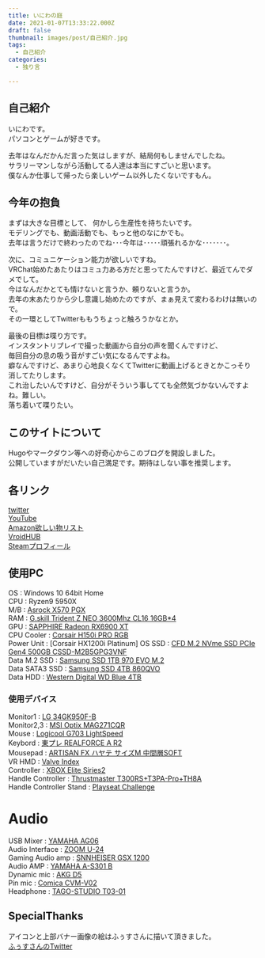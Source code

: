 ```yaml
---
title: いにわの庭
date: 2021-01-07T13:33:22.000Z
draft: false
thumbnail: images/post/自己紹介.jpg
tags:
  - 自己紹介
categories:
  - 独り言

---
```


## 自己紹介
いにわです。  
パソコンとゲームが好きです。  


去年はなんだかんだ言った気はしますが、結局何もしませんでしたね。  
サラリーマンしながら活動してる人達は本当にすごいと思います。  
僕なんか仕事して帰ったら楽しいゲーム以外したくないですもん。  


## 今年の抱負  
まずは大きな目標として、
何かしら生産性を持ちたいです。  
モデリングでも、動画活動でも、もっと他のなにかでも。  
去年は言うだけで終わったのでね･･･今年は･････頑張れるかな･･･････。  


次に、コミュニケーション能力が欲しいですね。  
VRChat始めたあたりはコミュ力ある方だと思ってたんですけど、最近てんでダメでして。  
今はなんだかとても情けないと言うか、頼りないと言うか。  
去年の末あたりから少し意識し始めたのですが、まぁ見えて変わるわけは無いので。  
その一環としてTwitterももうちょっと触ろうかなとか。  


最後の目標は喋り方です。  
インスタントリプレイで撮った動画から自分の声を聞くんですけど、  
毎回自分の息の吸う音がすごい気になるんですよね。  
癖なんですけど、あまり心地良くなくてTwitterに動画上げるときとかこっそり消してたりします。  
これ治したいんですけど、自分がそういう事してても全然気づかないんですよね。難しい。  
落ち着いて喋りたい。  


## このサイトについて
Hugoやマークダウン等への好奇心からこのブログを開設しました。    
公開していますがだいたい自己満足です。期待はしない事を推奨します。  

## 各リンク

[twitter](https://twitter.com/iniwach)  
[YouTube](https://www.youtube.com/c/いにわ)  
[Amazon欲しい物リスト](https://www.amazon.co.jp/hz/wishlist/ls/W24N0AURVEG1/ref=as_li_ss_tl?_encoding=UTF8&type=wishlist&linkCode=ll2&tag=iniwa-22&linkId=edd103709335d132eebad0fa5b616b46&language=ja_JP)  
[VroidHUB](https://hub.vroid.com/users/17414090)  
[Steamプロフィール](https://steamcommunity.com/id/iniwajp/)  

## 使用PC

OS : Windows 10 64bit Home  
CPU : Ryzen9 5950X  
M/B : [Asrock X570 PGX](https://www.amazon.co.jp/gp/product/B07THYPNC9/ref=as_li_ss_tl?ie=UTF8&psc=1&linkCode=ll1&tag=iniwa-22&linkId=6d223f138805f861ab6a15aa0fad4786&language=ja_JP)  
RAM : [G.skill Trident Z NEO 3600Mhz CL16 16GB*4](https://www.ark-pc.co.jp/i/11737331/)  
GPU : [SAPPHIRE Radeon RX6900 XT](https://kakaku.com/item/K0001318763/?lid=shop_history_2_text)  
CPU Cooler : [Corsair H150i PRO RGB](https://www.amazon.co.jp/gp/product/B077FZPCRH/ref=as_li_ss_tl?ie=UTF8&psc=1&linkCode=ll1&tag=iniwa-22&linkId=5d37f3e4b46f1ecd997081eff8214580&language=ja_JP)  
Power Unit : [Corsair HX1200i Platinum]
OS SSD : [CFD M.2 NVme SSD PCIe Gen4 500GB CSSD-M2B5GPG3VNF](https://www.amazon.co.jp/gp/product/B07X9Y917M/ref=as_li_ss_tl?ie=UTF8&psc=1&linkCode=ll1&tag=iniwa-22&linkId=bbc936646b05c74e2d7e3c5cf04174cd&language=ja_JP)  
Data M.2 SSD : [Samsung SSD 1TB 970 EVO M.2](https://www.amazon.co.jp/gp/product/B07CKQ3RCH/ref=as_li_ss_tl?ie=UTF8&psc=1&linkCode=ll1&tag=iniwa-22&linkId=8ec12cae5df120bf647fb46bca74a07f&language=ja_JP)  
Data SATA3 SSD : [Samsung SSD 4TB 860QVO](https://www.amazon.co.jp/gp/product/B07MQY95M7/ref=as_li_ss_tl?ie=UTF8&psc=1&linkCode=ll1&tag=iniwa-22&linkId=0f371e8b14b6c4f87eb537a94dbca382&language=ja_JP)  
Data HDD : [Western Digital WD Blue 4TB](https://www.amazon.co.jp/gp/product/B07999788F/ref=as_li_ss_tl?ie=UTF8&psc=1&linkCode=ll1&tag=iniwa-22&linkId=818a6aa083bfef9e3bbab8067430f118&language=ja_JP)

### 使用デバイス
Monitor1 : [LG 34GK950F-B](https://www.amazon.co.jp/dp/B07NWR2X9X/ref=cm_sw_r_tw_dp_U_x_TX4oEb3TY03NK)  
Monitor2,3 : [MSI Optix MAG271CQR](https://www.amazon.co.jp/gp/product/B07KXW614S/ref=as_li_ss_tl?ie=UTF8&psc=1&linkCode=ll1&tag=iniwa-22&linkId=a97f9f6b2018a853f0e14397e0ccc8c6&language=ja_JP)  
Mouse : [Logicool G703 LightSpeed](https://gaming.logicool.co.jp/ja-jp/products/gaming-mice/g703-hero-wireless-gaming-mouse.910-005645.html)  
Keybord : [東プレ REALFORCE A R2](https://www.amazon.co.jp/gp/product/B077Q451L9/ref=as_li_ss_tl?ie=UTF8&psc=1&linkCode=ll1&tag=iniwa-22&linkId=f6c42a3e0d6d3b3abc750035f64bce4e&language=ja_JP)  
Mousepad : [ARTISAN FX ハヤテ サイズM 中間層SOFT](https://www.artisan-jp.com/fx-hayate-otsu.html)  
VR HMD : [Valve Index](https://store.steampowered.com/valveindex)  
Controller : [XBOX Elite Siries2](https://www.amazon.co.jp/gp/product/B07V8VMY9Q/ref=ppx_yo_dt_b_search_asin_title?ie=UTF8&psc=1)  
Handle Controller : [Thrustmaster T300RS+T3PA-Pro+TH8A](https://www.amazon.co.jp/gp/product/B01FLX9HEK/ref=ppx_yo_dt_b_asin_title_o00_s00?ie=UTF8&psc=1)  
Handle Controller Stand : [Playseat Challenge](https://www.amazon.co.jp/gp/product/B072JGPS4Q/ref=ppx_yo_dt_b_asin_title_o06_s00?ie=UTF8&psc=1)  

# Audio  
USB Mixer : [YAMAHA AG06](https://www.amazon.co.jp/gp/product/B00ST0FK12/ref=ppx_yo_dt_b_asin_title_o05_s00?ie=UTF8&psc=1)  
Audio Interface : [ZOOM U-24](https://www.amazon.co.jp/gp/product/B01FJLYT8S/ref=ppx_yo_dt_b_asin_title_o07_s00?ie=UTF8&psc=1)  
Gaming Audio amp : [SNNHEISER GSX 1200](https://www.amazon.co.jp/dp/B01LDTP46G/ref=cm_sw_r_tw_dp_U_x_IRLlEbZBWVB7F)  
Audio AMP : [YAMAHA A-S301 B](https://www.yodobashi.com/product/100000001002791186/)  
Dynamic mic : [AKG D5](https://www.soundhouse.co.jp/products/detail/item/99380/)  
Pin mic : [Comica CVM-V02](https://www.amazon.co.jp/gp/product/B078K8K5KW/ref=ppx_yo_dt_b_asin_title_o07_s00?ie=UTF8&psc=1)  
Headphone : [TAGO-STUDIO T03-01](https://www.e-earphone.jp/tago-studio/takasaki-t3-01)  


## SpecialThanks  

アイコンと上部バナー画像の絵はふぅすさんに描いて頂きました。  
[ふぅすさんのTwitter](https://twitter.com/Hu_Shimaster)

